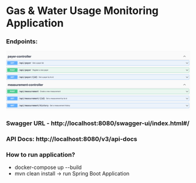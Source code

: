 # Gas & Water Usage Monitoring Application

### Endpoints:
![img.png](img.png)

### Swagger URL - http://localhost:8080/swagger-ui/index.html#/
### API Docs: http://localhost:8080/v3/api-docs

### How to run application?
- docker-compose up --build
- mvn clean install -> run Spring Boot Application
